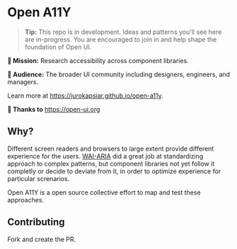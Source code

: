 # Open A11Y
> **Tip:** This repo is in development. Ideas and patterns you'll see here are in-progress. You are encouraged to join in and help shape the foundation of Open UI.

**:rocket: Mission:** Research accessibility across component libraries.

**:busts_in_silhouette: Audience:** The broader UI community including designers, engineers, and managers.

Learn more at https://jurokapsiar.github.io/open-a11y.

**:pray: Thanks to** https://open-ui.org

## Why?

Different screen readers and browsers to large extent provide different experience for the users. [WAI-ARIA](https://www.w3.org/TR/wai-aria-practices-1.2/) did a great job at standardizing approach to complex patterns, but component libraries not yet follow it completly or decide to deviate from it, in order to optimize experience for particular screnarios.

Open A11Y is a open source collective effort to map and test these approaches.

## Contributing

Fork and create the PR.
